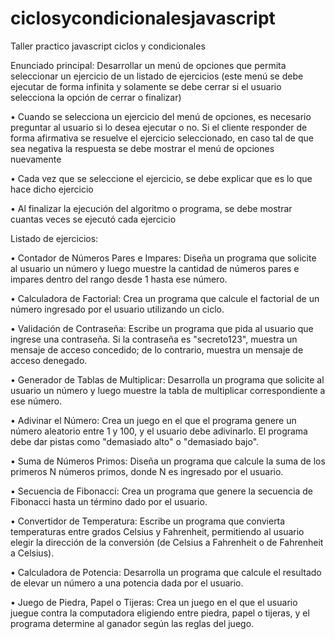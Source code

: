 # ciclosycondicionalesjavascript


Taller practico javascript ciclos y condicionales

Enunciado principal: Desarrollar un menú de opciones que permita seleccionar un ejercicio de un 
listado de ejercicios (este menú se debe ejecutar de forma infinita y solamente se debe cerrar si el 
usuario selecciona la opción de cerrar o finalizar)

• Cuando se selecciona un ejercicio del menú de opciones, es necesario preguntar al usuario 
si lo desea ejecutar o no. Si el cliente responder de forma afirmativa se resuelve el ejercicio 
seleccionado, en caso tal de que sea negativa la respuesta se debe mostrar el menú de 
opciones nuevamente

• Cada vez que se seleccione el ejercicio, se debe explicar que es lo que hace dicho ejercicio

• Al finalizar la ejecución del algoritmo o programa, se debe mostrar cuantas veces se ejecutó 
cada ejercicio


Listado de ejercicios: 

• Contador de Números Pares e Impares: Diseña un programa que solicite al usuario un 
número y luego muestre la cantidad de números pares e impares dentro del rango desde 1 
hasta ese número.

• Calculadora de Factorial: Crea un programa que calcule el factorial de un número ingresado 
por el usuario utilizando un ciclo.

• Validación de Contraseña: Escribe un programa que pida al usuario que ingrese una 
contraseña. Si la contraseña es "secreto123", muestra un mensaje de acceso concedido; de 
lo contrario, muestra un mensaje de acceso denegado.

• Generador de Tablas de Multiplicar: Desarrolla un programa que solicite al usuario un 
número y luego muestre la tabla de multiplicar correspondiente a ese número.

• Adivinar el Número: Crea un juego en el que el programa genere un número aleatorio entre 
1 y 100, y el usuario debe adivinarlo. El programa debe dar pistas como "demasiado alto" o 
"demasiado bajo".

• Suma de Números Primos: Diseña un programa que calcule la suma de los primeros N 
números primos, donde N es ingresado por el usuario.

• Secuencia de Fibonacci: Crea un programa que genere la secuencia de Fibonacci hasta un 
término dado por el usuario.

• Convertidor de Temperatura: Escribe un programa que convierta temperaturas entre 
grados Celsius y Fahrenheit, permitiendo al usuario elegir la dirección de la conversión (de 
Celsius a Fahrenheit o de Fahrenheit a Celsius).

• Calculadora de Potencia: Desarrolla un programa que calcule el resultado de elevar un 
número a una potencia dada por el usuario.

• Juego de Piedra, Papel o Tijeras: Crea un juego en el que el usuario juegue contra la 
computadora eligiendo entre piedra, papel o tijeras, y el programa determine al ganador 
según las reglas del juego.



